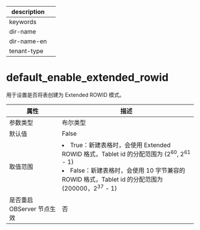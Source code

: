 |description||
|---|---|
|keywords||
|dir-name||
|dir-name-en||
|tenant-type||

# default_enable_extended_rowid

用于设置是否将表创建为 Extended ROWID 模式。

| **属性** | **描述** |
| --- | --- |
| 参数类型 | 布尔类型 |
| 默认值 | False |
| 取值范围 | <li>True：新建表格时，会使用 Extended ROWID 格式，Tablet id 的分配范围为 (2<sup>60</sup>, 2<sup>61</sup> - 1)<li>False：新建表格时，会使用 10 字节兼容的 ROWID 格式，Tablet id 的分配范围为 (200000，2<sup>37</sup>  - 1) |
| 是否重启 OBServer 节点生效 | 否 |
